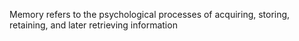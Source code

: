 Memory refers to the psychological processes of acquiring, storing, retaining, and later retrieving information
